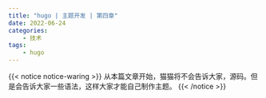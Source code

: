 ```yaml
---
title: "hugo | 主题开发 | 第四章"
date: 2022-06-24
categories:
    - 技术
tags:
    - hugo
---
```


{{< notice notice-waring >}}
从本篇文章开始，猫猫将不会告诉大家，源码。但是会告诉大家一些语法，这样大家才能自己制作主题。
{{< /notice >}}